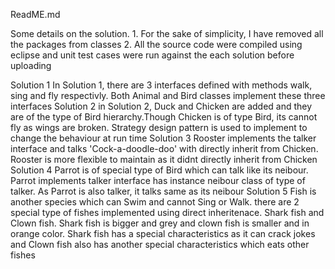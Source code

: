 ReadME.md

Some details on the solution. 
	1. For the sake of simplicity, I have removed all the packages from classes
	2. All the source code were compiled using eclipse and unit test cases were run against the each solution before uploading

Solution 1
	In Solution 1, there are 3 interfaces defined with methods walk, sing and fly respectivly. Both Animal and Bird classes implement these three interfaces
Solution 2
	in Solution 2, Duck and Chicken are added and they are of the type of Bird hierarchy.Though Chicken is of type Bird, its cannot fly as wings are broken. Strategy design pattern is used to implement to change the behaviour at run time 
Solution 3
	Rooster implements the talker interface and talks 'Cock-a-doodle-doo' with directly inherit from Chicken. Rooster is more flexible to maintain as it didnt directly inherit from Chicken
Solution 4
	Parrot is of special type of Bird which can talk like its neibour. Parrot implements talker interface has instance neibour class of type of talker. As Parrot is also talker, it talks same as its neibour
Solution 5
	Fish is another species which can Swim and cannot Sing or Walk. there are 2 special type of fishes implemented using direct inheritenace. Shark fish and Clown fish. Shark fish is bigger and grey and clown fish is smaller and in orange color. Shark fish has a special characteristics as it can crack jokes and Clown fish also has another special characteristics which eats other fishes

